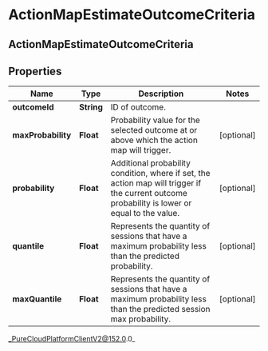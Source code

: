 # ActionMapEstimateOutcomeCriteria

## ActionMapEstimateOutcomeCriteria

## Properties

|Name | Type | Description | Notes|
|------------ | ------------- | ------------- | -------------|
| **outcomeId** | **String** | ID of outcome. | |
| **maxProbability** | **Float** | Probability value for the selected outcome at or above which the action map will trigger. | [optional] |
| **probability** | **Float** | Additional probability condition, where if set, the action map will trigger if the current outcome probability is lower or equal to the value. | [optional] |
| **quantile** | **Float** | Represents the quantity of sessions that have a maximum probability less than the predicted probability. | [optional] |
| **maxQuantile** | **Float** | Represents the quantity of sessions that have a maximum probability less than the predicted session max probability. | [optional] |



_PureCloudPlatformClientV2@152.0.0_
